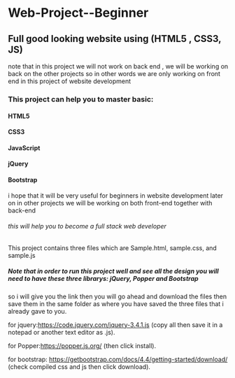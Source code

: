 # Web-Project--Beginner
## Full good looking website using (HTML5 , CSS3, JS)
note that in this project we will not work on back end , we will be working on back on the other projects so in other words we are
only working on front end in this project of website development 

### This project can help you to master basic:
#### HTML5
#### CSS3
#### JavaScript
#### jQuery
#### Bootstrap

i hope that it will be very useful for beginners in website development later on in other projects we will be working on both front-end 
together with back-end 

###### this will help you to become a full stack web developer

This project contains three files which are Sample.html, sample.css, and sample.js

##### Note that in order to run this project well and see all the design you will need to have these three librarys: jQuery, Popper and Bootstrap

so i will give you the link then you will go ahead and download the files then save them in the same folder as where you have saved the three files that i already gave to you.

for jquery:https://code.jquery.com/jquery-3.4.1.js (copy all then save it in a notepad or another text editor as .js).

for Popper:https://popper.js.org/ (then click install).

for bootstrap: https://getbootstrap.com/docs/4.4/getting-started/download/ (check compiled css and js then click download).
